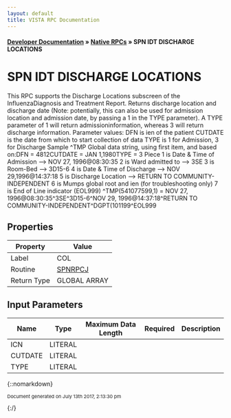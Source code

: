 ```yaml
---
layout: default
title: VISTA RPC Documentation
---
```


#### [Developer Documentation](../index) &#187; [Native RPCs](TableOfContents) &#187; SPN IDT DISCHARGE LOCATIONS<br/>
# SPN IDT DISCHARGE LOCATIONS

This RPC supports the Discharge Locations subscreen of the InfluenzaDiagnosis and Treatment Report. Returns discharge location and discharge date (Note: potentially, this can also be used for admission location and admission date, by passing a 1 in the TYPE parameter).  A TYPE parameter of 1 will return admissioninformation, whereas 3 will return discharge information. Parameter values:       DFN is ien of the patient      CUTDATE is the date from which to start collection of data      TYPE is 1 for Admission, 3 for Discharge  Sample ^TMP Global data string, using first item, and based on:DFN     = 4812CUTDATE = JAN 1,1980TYPE    = 3   Piece   1 is Date & Time of Admission --> NOV 27, 1996@08:30:35   2 is Ward admitted to --> 3SE   3 is Room-Bed --> 3D15-6   4 is Date & Time of Discharge --> NOV 29,1996@14:37:18   5 is Discharge Location --> RETURN TO COMMUNITY-INDEPENDENT   6 is Mumps global root and ien (for troubleshooting only)   7 is End of Line indicator (EOL999)  ^TMP(541077599,1) = NOV 27, 1996@08:30:35^3SE^3D15-6^NOV 29, 1996@14:37:18^RETURN TO COMMUNITY-INDEPENDENT^DGPT(101199^EOL999

## Properties

Property | Value
--- | ---
Label | COL
Routine | [SPNRPCJ](http://code.osehra.org/dox/Routine_SPNRPCJ_source.html)
Return Type | GLOBAL ARRAY


## Input Parameters

Name | Type | Maximum Data Length | Required | Description
--- | --- | --- | --- | ---
ICN | LITERAL |  |  | 
CUTDATE | LITERAL |  |  | 
TYPE | LITERAL |  |  | 



{::nomarkdown} <br/><p style="font-size: 11px">Document generated on July 13th 2017, 2:13:30 pm</p>{:/}